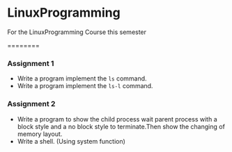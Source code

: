 # LinuxProgramming
For the LinuxProgramming Course this semester

========

### Assignment 1

* Write a program implement the `ls` command.
* Write a program implement the `ls-l` command.

### Assignment 2

* Write a program to show the child process wait parent process with a block style and a no block style to terminate.Then show the changing of memory layout.
* Write a shell. (Using system function)
